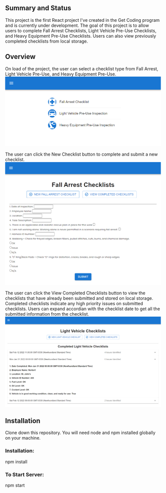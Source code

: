 ## Summary and Status

This project is the first React project I've created in the Get Coding program and is currently under development. The goal of this project is to allow users to complete Fall Arrest Checklists, Light Vehicle Pre-Use Checklists, and Heavy Equipment Pre-Use Checklists. Users can also view previously completed checklists from local storage.

## Overview

On load of the project, the user can select a checklist type from Fall Arrest, Light Vehicle Pre-Use, and Heavy Equipment Pre-Use.
![alt text](/images/checklist1.png)

The user can click the New Checklist button to complete and submit a new checklist.
![alt text](/images/checklist2.png)

The user can click the View Completed Checklists button to view the checklists that have already been submitted and stored on local storage. Completed checklists indicate any high priority issues on submitted checklists. Users can expand accordian with the checklist date to get all the submitted information from the checklist.
![alt text](/images/checklist3.png)

## Installation

Clone down this repository. You will need node and npm installed globally on your machine.

### Installation:

npm install

### To Start Server:

npm start
